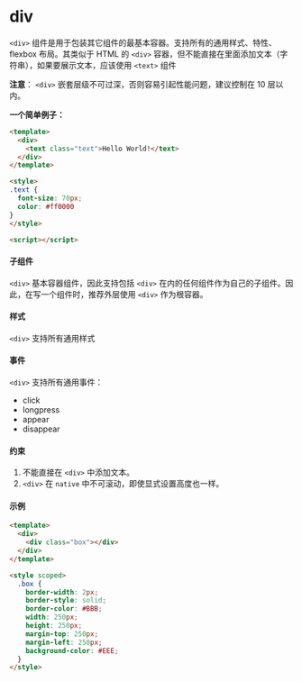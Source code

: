 # div

```<div>``` 组件是用于包装其它组件的最基本容器。支持所有的通用样式、特性、flexbox 布局。其类似于 HTML 的 ```<div>``` 容器，但不能直接在里面添加文本（字符串），如果要展示文本，应该使用 ```<text>``` 组件

**注意**： ```<div>``` 嵌套层级不可过深，否则容易引起性能问题，建议控制在 10 层以内。

**一个简单例子：**

```html
<template>
  <div>
    <text class="text">Hello World!</text>
  </div>
</template>

<style>
.text {
  font-size: 70px;
  color: #ff0000
}
</style>

<script></script>
```

#### 子组件

```<div>``` 基本容器组件，因此支持包括 ```<div>``` 在内的任何组件作为自己的子组件。因此，在写一个组件时，推荐外层使用 ```<div>``` 作为根容器。

#### 样式

```<div>``` 支持所有通用样式

#### 事件

```<div>``` 支持所有通用事件：
* click
* longpress
* appear
* disappear

#### 约束

1. 不能直接在 ```<div>``` 中添加文本。
2. ```<div>``` 在 ```native``` 中不可滚动，即使显式设置高度也一样。

#### 示例

```html
<template>
  <div>
    <div class="box"></div>
  </div>
</template>

<style scoped>
  .box {
    border-width: 2px;
    border-style: solid;
    border-color: #BBB;
    width: 250px;
    height: 250px;
    margin-top: 250px;
    margin-left: 250px;
    background-color: #EEE;
  }
</style>
```